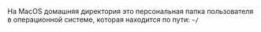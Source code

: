 На MacOS домашняя директория это персональная папка пользователя в операционной системе, которая находится по пути: `~/`